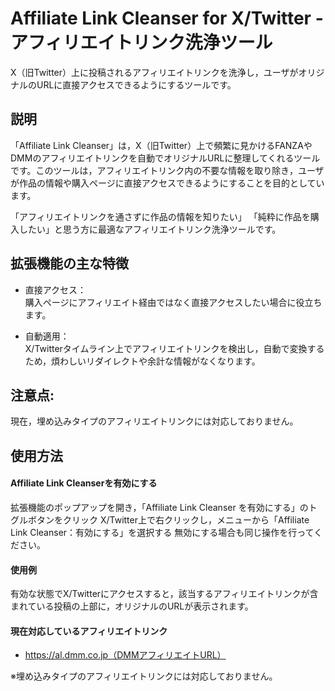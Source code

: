 # Affiliate Link Cleanser for X/Twitter - アフィリエイトリンク洗浄ツール
X（旧Twitter）上に投稿されるアフィリエイトリンクを洗浄し，ユーザがオリジナルのURLに直接アクセスできるようにするツールです。

## 説明
「Affiliate Link Cleanser」は，X（旧Twitter）上で頻繁に見かけるFANZAやDMMのアフィリエイトリンクを自動でオリジナルURLに整理してくれるツールです。このツールは，アフィリエイトリンク内の不要な情報を取り除き，ユーザが作品の情報や購入ページに直接アクセスできるようにすることを目的としています。

「アフィリエイトリンクを通さずに作品の情報を知りたい」 「純粋に作品を購入したい」と思う方に最適なアフィリエイトリンク洗浄ツールです。

## 拡張機能の主な特徴

- 直接アクセス：<br>
購入ページにアフィリエイト経由ではなく直接アクセスしたい場合に役立ちます。

- 自動適用：<br>
X/Twitterタイムライン上でアフィリエイトリンクを検出し，自動で変換するため，煩わしいリダイレクトや余計な情報がなくなります。

## 注意点:

現在，埋め込みタイプのアフィリエイトリンクには対応しておりません。

## 使用方法

#### Affiliate Link Cleanserを有効にする

拡張機能のポップアップを開き，「Affiliate Link Cleanser を有効にする」のトグルボタンをクリック
X/Twitter上で右クリックし，メニューから「Affiliate Link Cleanser：有効にする」を選択する
無効にする場合も同じ操作を行ってください。

#### 使用例
有効な状態でX/Twitterにアクセスすると，該当するアフィリエイトリンクが含まれている投稿の上部に，オリジナルのURLが表示されます。

#### 現在対応しているアフィリエイトリンク

- https://al.dmm.co.jp（DMMアフィリエイトURL）

※埋め込みタイプのアフィリエイトリンクには対応しておりません。



